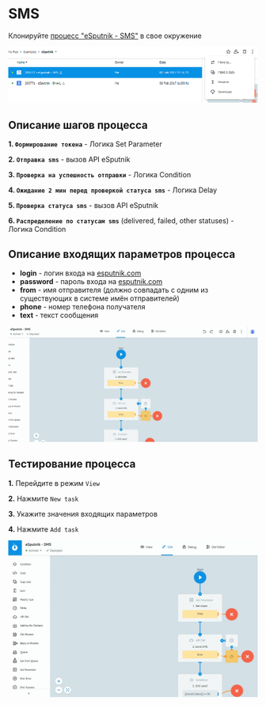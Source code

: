 # SMS

Клонируйте [процесс "eSputnik - SMS"](https://admin.corezoid.com/folder/conv/121461) в свое окружение

![](../img/eSputnik_copy.PNG)

## Описание шагов процесса

**1. `Формирование токена`** - Логика Set Parameter 

**2. `Отправка sms`** - вызов API eSputnik

**3. `Проверка на успешность отправки`** - Логика Condition

**4. `Ожидание 2 мин перед проверкой статуса sms`** - Логика Delay

**5. `Проверка статуса sms`**  - вызов API eSputnik

**6. `Распределение по статусам sms`** (delivered, failed, other statuses) - Логика Condition


## Описание входящих параметров процесса

* **login** - логин входа на [esputnik.com](https://esputnik.com)
* **password** - пароль входа на [esputnik.com](https://esputnik.com)
* **from** - имя отправителя (должно совпадать с одним из существующих в системе имён отправителей)
* **phone** - номер телефона получателя
* **text** - текст сообщения

![](../img/params_sms.gif)


## Тестирование процесса

**1.** Перейдите в режим `View`

**2.** Нажмите `New task`

**3.** Укажите значения входящих параметров

**4.** Нажмите `Add task`

![](../img/view_sms.gif)
